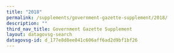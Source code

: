 ```yaml
---
title: "2018"
permalink: /supplements/government-gazette-supplement/2018/
description: ""
third_nav_title: Government Gazette Supplement
layout: datagovsg-search
datagovsg-id: d_177e8d8ee041c606aff6ad2d9bf1bf26
---
```


